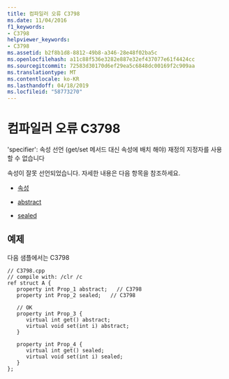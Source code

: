 ```yaml
---
title: 컴파일러 오류 C3798
ms.date: 11/04/2016
f1_keywords:
- C3798
helpviewer_keywords:
- C3798
ms.assetid: b2f8b1d8-8812-49b8-a346-28e48f02ba5c
ms.openlocfilehash: a11c88f536e3282e887e32ef437077e61f4424cc
ms.sourcegitcommit: 72583d30170d6ef29ea5c6848dc00169f2c909aa
ms.translationtype: MT
ms.contentlocale: ko-KR
ms.lasthandoff: 04/18/2019
ms.locfileid: "58773270"
---
```

# <a name="compiler-error-c3798"></a>컴파일러 오류 C3798

'specifier': 속성 선언 (get/set 메서드 대신 속성에 배치 해야) 재정의 지정자를 사용할 수 없습니다

속성이 잘못 선언되었습니다. 자세한 내용은 다음 항목을 참조하세요.

- [속성](../../extensions/property-cpp-component-extensions.md)

- [abstract](../../extensions/abstract-cpp-component-extensions.md)

- [sealed](../../extensions/sealed-cpp-component-extensions.md)

## <a name="example"></a>예제

다음 샘플에서는 C3798

```
// C3798.cpp
// compile with: /clr /c
ref struct A {
   property int Prop_1 abstract;   // C3798
   property int Prop_2 sealed;   // C3798

   // OK
   property int Prop_3 {
      virtual int get() abstract;
      virtual void set(int i) abstract;
   }

   property int Prop_4 {
      virtual int get() sealed;
      virtual void set(int i) sealed;
   }
};
```